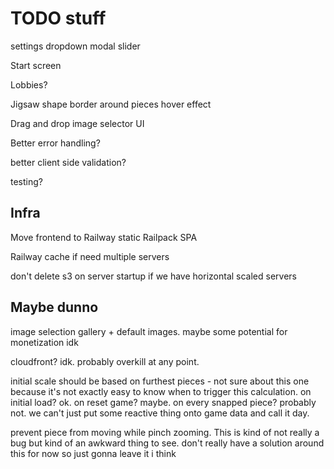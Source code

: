 # TODO stuff

settings dropdown
modal
slider

Start screen

Lobbies?

Jigsaw shape
border around pieces
hover effect

Drag and drop image selector UI

Better error handling?

better client side validation?

testing?

## Infra

Move frontend to Railway static Railpack SPA

Railway cache if need multiple servers

don't delete s3 on server startup if we have horizontal scaled servers

## Maybe dunno

image selection gallery + default images. maybe some potential for monetization idk

cloudfront? idk. probably overkill at any point.

initial scale should be based on furthest pieces - not sure about this one
because it's not exactly easy to know when to trigger this calculation. on
initial load? ok. on reset game? maybe. on every snapped piece? probably not. we
can't just put some reactive thing onto game data and call it day.

prevent piece from moving while pinch zooming. This is kind of not really a bug
but kind of an awkward thing to see. don't really have a solution around this for now so just gonna leave it i think
